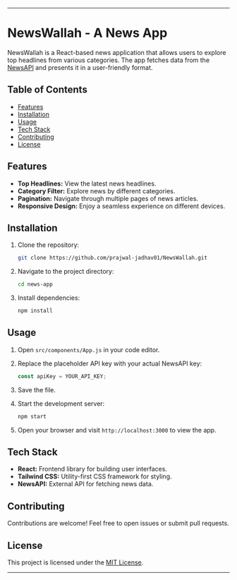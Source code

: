 
---

# NewsWallah - A News App

NewsWallah is a React-based news application that allows users to explore top headlines from various categories. The app fetches data from the [NewsAPI](https://newsapi.org/) and presents it in a user-friendly format.

## Table of Contents

- [Features](#features)
- [Installation](#installation)
- [Usage](#usage)
- [Tech Stack](#tech-stack)
- [Contributing](#contributing)
- [License](#license)

## Features

- **Top Headlines:** View the latest news headlines.
- **Category Filter:** Explore news by different categories.
- **Pagination:** Navigate through multiple pages of news articles.
- **Responsive Design:** Enjoy a seamless experience on different devices.

## Installation

1. Clone the repository:

   ```bash
   git clone https://github.com/prajwal-jadhav01/NewsWallah.git
   ```

2. Navigate to the project directory:

   ```bash
   cd news-app
   ```

3. Install dependencies:

   ```bash
   npm install
   ```

## Usage

1. Open `src/components/App.js` in your code editor.

2. Replace the placeholder API key with your actual NewsAPI key:

   ```javascript
   const apiKey = YOUR_API_KEY;
   ```

3. Save the file.

4. Start the development server:

   ```bash
   npm start
   ```

5. Open your browser and visit `http://localhost:3000` to view the app.

## Tech Stack

- **React:** Frontend library for building user interfaces.
- **Tailwind CSS:** Utility-first CSS framework for styling.
- **NewsAPI:** External API for fetching news data.

## Contributing

Contributions are welcome! Feel free to open issues or submit pull requests.

## License

This project is licensed under the [MIT License](LICENSE).

---
